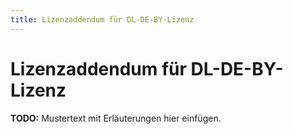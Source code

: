 ```yaml
---
title: Lizenzaddendum für DL-DE-BY-Lizenz
---
```


# Lizenzaddendum für DL-DE-BY-Lizenz

**TODO:** Mustertext mit Erläuterungen hier einfügen.

